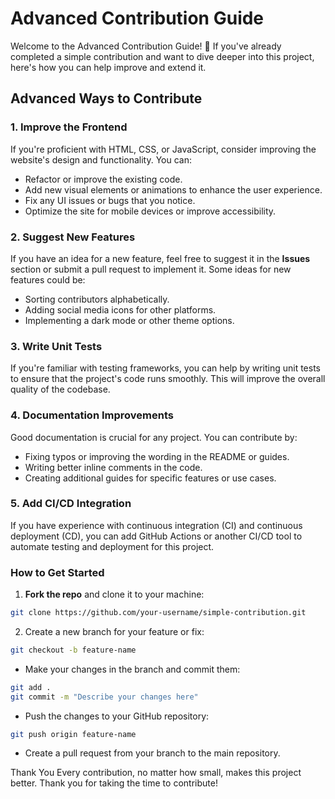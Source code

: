 # Advanced Contribution Guide

Welcome to the Advanced Contribution Guide! 🚀 If you've already completed a simple contribution and want to dive deeper into this project, here's how you can help improve and extend it.

## Advanced Ways to Contribute

### 1. Improve the Frontend

If you're proficient with HTML, CSS, or JavaScript, consider improving the website's design and functionality. You can:

- Refactor or improve the existing code.
- Add new visual elements or animations to enhance the user experience.
- Fix any UI issues or bugs that you notice.
- Optimize the site for mobile devices or improve accessibility.

### 2. Suggest New Features

If you have an idea for a new feature, feel free to suggest it in the **Issues** section or submit a pull request to implement it. Some ideas for new features could be:

- Sorting contributors alphabetically.
- Adding social media icons for other platforms.
- Implementing a dark mode or other theme options.

### 3. Write Unit Tests

If you're familiar with testing frameworks, you can help by writing unit tests to ensure that the project's code runs smoothly. This will improve the overall quality of the codebase.

### 4. Documentation Improvements

Good documentation is crucial for any project. You can contribute by:

- Fixing typos or improving the wording in the README or guides.
- Writing better inline comments in the code.
- Creating additional guides for specific features or use cases.

### 5. Add CI/CD Integration

If you have experience with continuous integration (CI) and continuous deployment (CD), you can add GitHub Actions or another CI/CD tool to automate testing and deployment for this project.

### How to Get Started

1. **Fork the repo** and clone it to your machine:
```bash 
git clone https://github.com/your-username/simple-contribution.git
```
2. Create a new branch for your feature or fix:
```bash
git checkout -b feature-name
```
- Make your changes in the branch and commit them:
```bash
git add .
git commit -m "Describe your changes here"
```
- Push the changes to your GitHub repository:
```bash
git push origin feature-name
```

- Create a pull request from your branch to the main repository.

Thank You Every contribution, no matter how small, makes this project better. Thank you for taking the time to contribute!